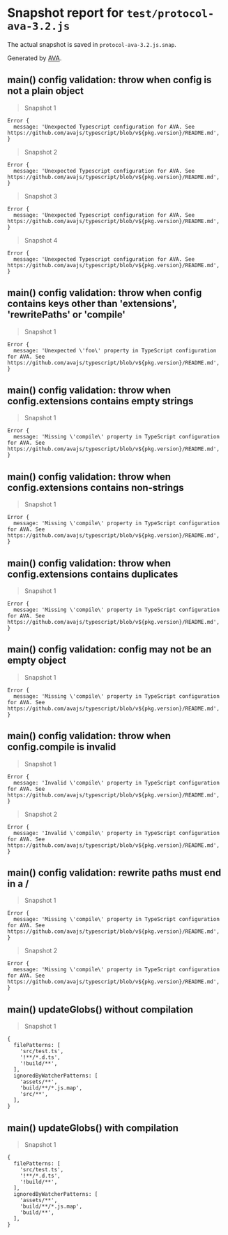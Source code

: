 # Snapshot report for `test/protocol-ava-3.2.js`

The actual snapshot is saved in `protocol-ava-3.2.js.snap`.

Generated by [AVA](https://avajs.dev).

## main() config validation: throw when config is not a plain object

> Snapshot 1

    Error {
      message: 'Unexpected Typescript configuration for AVA. See https://github.com/avajs/typescript/blob/v${pkg.version}/README.md',
    }

> Snapshot 2

    Error {
      message: 'Unexpected Typescript configuration for AVA. See https://github.com/avajs/typescript/blob/v${pkg.version}/README.md',
    }

> Snapshot 3

    Error {
      message: 'Unexpected Typescript configuration for AVA. See https://github.com/avajs/typescript/blob/v${pkg.version}/README.md',
    }

> Snapshot 4

    Error {
      message: 'Unexpected Typescript configuration for AVA. See https://github.com/avajs/typescript/blob/v${pkg.version}/README.md',
    }

## main() config validation: throw when config contains keys other than 'extensions', 'rewritePaths' or 'compile'

> Snapshot 1

    Error {
      message: 'Unexpected \'foo\' property in TypeScript configuration for AVA. See https://github.com/avajs/typescript/blob/v${pkg.version}/README.md',
    }

## main() config validation: throw when config.extensions contains empty strings

> Snapshot 1

    Error {
      message: 'Missing \'compile\' property in TypeScript configuration for AVA. See https://github.com/avajs/typescript/blob/v${pkg.version}/README.md',
    }

## main() config validation: throw when config.extensions contains non-strings

> Snapshot 1

    Error {
      message: 'Missing \'compile\' property in TypeScript configuration for AVA. See https://github.com/avajs/typescript/blob/v${pkg.version}/README.md',
    }

## main() config validation: throw when config.extensions contains duplicates

> Snapshot 1

    Error {
      message: 'Missing \'compile\' property in TypeScript configuration for AVA. See https://github.com/avajs/typescript/blob/v${pkg.version}/README.md',
    }

## main() config validation: config may not be an empty object

> Snapshot 1

    Error {
      message: 'Missing \'compile\' property in TypeScript configuration for AVA. See https://github.com/avajs/typescript/blob/v${pkg.version}/README.md',
    }

## main() config validation: throw when config.compile is invalid

> Snapshot 1

    Error {
      message: 'Invalid \'compile\' property in TypeScript configuration for AVA. See https://github.com/avajs/typescript/blob/v${pkg.version}/README.md',
    }

> Snapshot 2

    Error {
      message: 'Invalid \'compile\' property in TypeScript configuration for AVA. See https://github.com/avajs/typescript/blob/v${pkg.version}/README.md',
    }

## main() config validation: rewrite paths must end in a /

> Snapshot 1

    Error {
      message: 'Missing \'compile\' property in TypeScript configuration for AVA. See https://github.com/avajs/typescript/blob/v${pkg.version}/README.md',
    }

> Snapshot 2

    Error {
      message: 'Missing \'compile\' property in TypeScript configuration for AVA. See https://github.com/avajs/typescript/blob/v${pkg.version}/README.md',
    }

## main() updateGlobs() without compilation

> Snapshot 1

    {
      filePatterns: [
        'src/test.ts',
        '!**/*.d.ts',
        '!build/**',
      ],
      ignoredByWatcherPatterns: [
        'assets/**',
        'build/**/*.js.map',
        'src/**',
      ],
    }

## main() updateGlobs() with compilation

> Snapshot 1

    {
      filePatterns: [
        'src/test.ts',
        '!**/*.d.ts',
        '!build/**',
      ],
      ignoredByWatcherPatterns: [
        'assets/**',
        'build/**/*.js.map',
        'build/**',
      ],
    }
